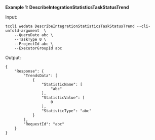 **Example 1: DescribeIntegrationStatisticsTaskStatusTrend**



Input: 

```
tccli wedata DescribeIntegrationStatisticsTaskStatusTrend --cli-unfold-argument  \
    --QueryDate abc \
    --TaskType 0 \
    --ProjectId abc \
    --ExecutorGroupId abc
```

Output: 
```
{
    "Response": {
        "TrendsData": [
            {
                "StatisticName": [
                    "abc"
                ],
                "StatisticValue": [
                    0
                ],
                "StatisticType": "abc"
            }
        ],
        "RequestId": "abc"
    }
}
```

